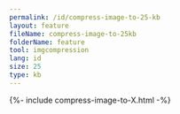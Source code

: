 ```yaml
---
permalink: /id/compress-image-to-25-kb
layout: feature
fileName: compress-image-to-25kb
folderName: feature
tool: imgcompression
lang: id
size: 25
type: kb
---
```


{%- include compress-image-to-X.html -%}
